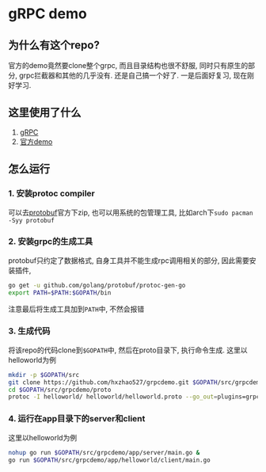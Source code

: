 # gRPC demo

## 为什么有这个repo?
官方的demo竟然要clone整个grpc, 而且目录结构也很不舒服, 同时只有原生的部分, grpc拦截器和其他的几乎没有. 还是自己搞一个好了. 一是后面好复习, 现在刚好学习.

## 这里使用了什么
1. [gRPC](https://grpc.io/docs/quickstart/go.html)
2. [官方demo](https://github.com/grpc/grpc-go/tree/master/examples)

## 怎么运行
### 1. 安装protoc compiler
可以去[protobuf](https://github.com/protocolbuffers/protobuf/releases)官方下zip, 也可以用系统的包管理工具, 比如arch下`sudo pacman -Syy protobuf`
### 2. 安装grpc的生成工具
protobuf只约定了数据格式, 自身工具并不能生成rpc调用相关的部分, 因此需要安装插件,
```sh
go get -u github.com/golang/protobuf/protoc-gen-go
export PATH=$PATH:$GOPATH/bin
```
注意最后将生成工具加到`PATH`中, 不然会报错
### 3. 生成代码
将该repo的代码clone到`$GOPATH`中, 然后在proto目录下, 执行命令生成. 这里以helloworld为例
```sh
mkdir -p $GOPATH/src
git clone https://github.com/hxzhao527/grpcdemo.git $GOPATH/src/grpcdemo
cd $GOPATH/src/grpcdemo/proto
protoc -I helloworld/ helloworld/helloworld.proto --go_out=plugins=grpc:helloworld
```
### 4. 运行在app目录下的server和client
这里以helloworld为例
```sh
nohup go run $GOPATH/src/grpcdemo/app/server/main.go &
go run $GOPATH/src/grpcdemo/app/helloworld/client/main.go
```